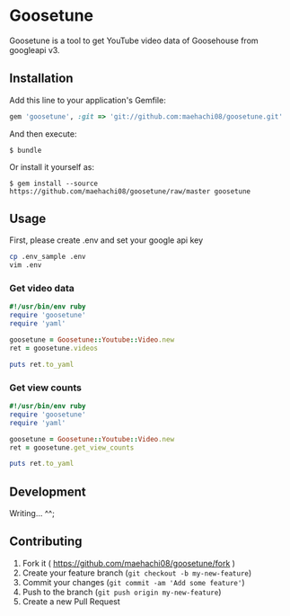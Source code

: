 # Goosetune

Goosetune is a tool to get YouTube video data of Goosehouse from googleapi v3.

## Installation

Add this line to your application's Gemfile:

```ruby
gem 'goosetune', :git => 'git://github.com:maehachi08/goosetune.git'
```

And then execute:

    $ bundle

Or install it yourself as:

    $ gem install --source https://github.com/maehachi08/goosetune/raw/master goosetune

## Usage

First, please create .env and set your google api key

```sh
cp .env_sample .env
vim .env
```

### Get video data

```ruby
#!/usr/bin/env ruby
require 'goosetune'
require 'yaml'

goosetune = Goosetune::Youtube::Video.new
ret = goosetune.videos

puts ret.to_yaml
```

### Get view counts

```ruby
#!/usr/bin/env ruby
require 'goosetune'
require 'yaml'

goosetune = Goosetune::Youtube::Video.new
ret = goosetune.get_view_counts

puts ret.to_yaml
```


## Development

Writing... ^^;

## Contributing

1. Fork it ( https://github.com/maehachi08/goosetune/fork )
2. Create your feature branch (`git checkout -b my-new-feature`)
3. Commit your changes (`git commit -am 'Add some feature'`)
4. Push to the branch (`git push origin my-new-feature`)
5. Create a new Pull Request

